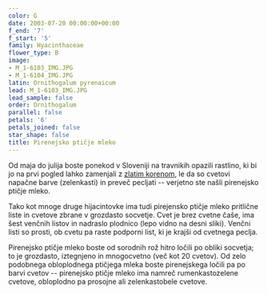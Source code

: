 ```yaml
---
color: G
date: 2003-07-20 00:00:00+00:00
f_end: '7'
f_start: '5'
family: Hyacinthaceae
flower_type: B
image:
- M_1-6103_IMG.JPG
- M_1-6104_IMG.JPG
latin: Ornithogalum pyrenaicum
lead: M_1-6103_IMG.JPG
lead_sample: false
order: Ornithogalum
parallel: false
petals: '6'
petals_joined: false
star_shape: false
title: Pirenejsko ptičje mleko
---
```

Od maja do julija boste ponekod v Sloveniji na travnikih opazili rastlino, ki bi jo na prvi pogled lahko zamenjali z [zlatim korenom](../asphodelusalbus/), le da so cvetovi napačne barve (zelenkasti) in preveč pecljati -- verjetno ste našli pirenejsko ptičje mleko.

Tako kot mnoge druge hijacintovke ima tudi pirejensko ptičje mleko pritlične liste in cvetove zbrane v grozdasto socvetje. Cvet je brez cvetne čaše, ima šest venčnih listov in nadraslo plodnico (lepo vidno na desni sliki). Venčni listi so prosti, ob cvetu pa raste podporni list, ki je krajši od cvetnega peclja.

Pirenejsko ptičje mleko boste od sorodnih rož hitro ločili po obliki socvetja; to je grozdasto, iztegnjeno in mnogocvetno (več kot 20 cvetov). Od zelo podobnega obloplodnega ptičjega mleka boste pirenejskega ločili pa po barvi cvetov -- pirenejsko ptičje mleko ima namreč rumenkastozelene cvetove, obloplodno pa prosojne ali zelenkastobele cvetove.
